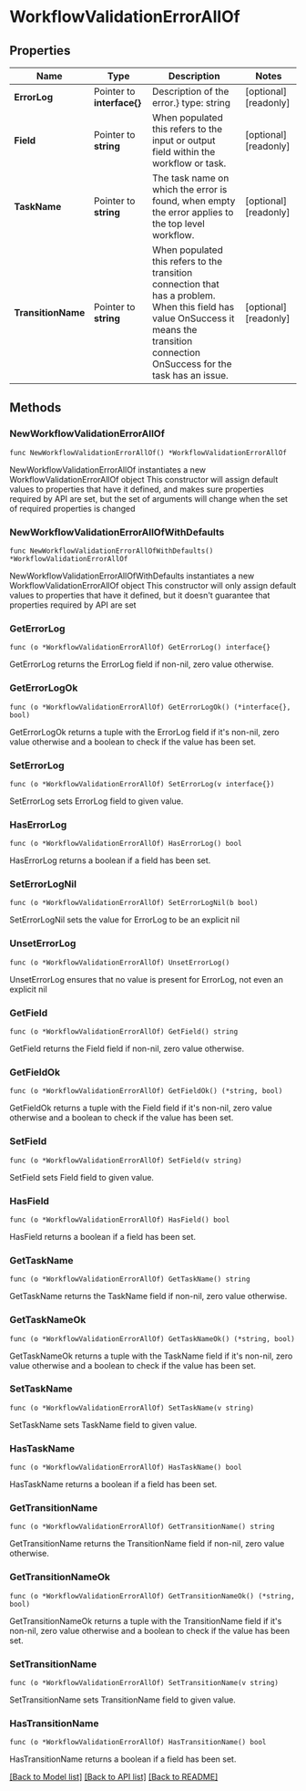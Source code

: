 # WorkflowValidationErrorAllOf

## Properties

Name | Type | Description | Notes
------------ | ------------- | ------------- | -------------
**ErrorLog** | Pointer to **interface{}** | Description of the error.} type: string | [optional] [readonly] 
**Field** | Pointer to **string** | When populated this refers to the input or output field within the workflow or task. | [optional] [readonly] 
**TaskName** | Pointer to **string** | The task name on which the error is found, when empty the error applies to the top level workflow. | [optional] [readonly] 
**TransitionName** | Pointer to **string** | When populated this refers to the transition connection that has a problem. When this field has value OnSuccess it means the transition connection OnSuccess for the task has an issue. | [optional] [readonly] 

## Methods

### NewWorkflowValidationErrorAllOf

`func NewWorkflowValidationErrorAllOf() *WorkflowValidationErrorAllOf`

NewWorkflowValidationErrorAllOf instantiates a new WorkflowValidationErrorAllOf object
This constructor will assign default values to properties that have it defined,
and makes sure properties required by API are set, but the set of arguments
will change when the set of required properties is changed

### NewWorkflowValidationErrorAllOfWithDefaults

`func NewWorkflowValidationErrorAllOfWithDefaults() *WorkflowValidationErrorAllOf`

NewWorkflowValidationErrorAllOfWithDefaults instantiates a new WorkflowValidationErrorAllOf object
This constructor will only assign default values to properties that have it defined,
but it doesn't guarantee that properties required by API are set

### GetErrorLog

`func (o *WorkflowValidationErrorAllOf) GetErrorLog() interface{}`

GetErrorLog returns the ErrorLog field if non-nil, zero value otherwise.

### GetErrorLogOk

`func (o *WorkflowValidationErrorAllOf) GetErrorLogOk() (*interface{}, bool)`

GetErrorLogOk returns a tuple with the ErrorLog field if it's non-nil, zero value otherwise
and a boolean to check if the value has been set.

### SetErrorLog

`func (o *WorkflowValidationErrorAllOf) SetErrorLog(v interface{})`

SetErrorLog sets ErrorLog field to given value.

### HasErrorLog

`func (o *WorkflowValidationErrorAllOf) HasErrorLog() bool`

HasErrorLog returns a boolean if a field has been set.

### SetErrorLogNil

`func (o *WorkflowValidationErrorAllOf) SetErrorLogNil(b bool)`

 SetErrorLogNil sets the value for ErrorLog to be an explicit nil

### UnsetErrorLog
`func (o *WorkflowValidationErrorAllOf) UnsetErrorLog()`

UnsetErrorLog ensures that no value is present for ErrorLog, not even an explicit nil
### GetField

`func (o *WorkflowValidationErrorAllOf) GetField() string`

GetField returns the Field field if non-nil, zero value otherwise.

### GetFieldOk

`func (o *WorkflowValidationErrorAllOf) GetFieldOk() (*string, bool)`

GetFieldOk returns a tuple with the Field field if it's non-nil, zero value otherwise
and a boolean to check if the value has been set.

### SetField

`func (o *WorkflowValidationErrorAllOf) SetField(v string)`

SetField sets Field field to given value.

### HasField

`func (o *WorkflowValidationErrorAllOf) HasField() bool`

HasField returns a boolean if a field has been set.

### GetTaskName

`func (o *WorkflowValidationErrorAllOf) GetTaskName() string`

GetTaskName returns the TaskName field if non-nil, zero value otherwise.

### GetTaskNameOk

`func (o *WorkflowValidationErrorAllOf) GetTaskNameOk() (*string, bool)`

GetTaskNameOk returns a tuple with the TaskName field if it's non-nil, zero value otherwise
and a boolean to check if the value has been set.

### SetTaskName

`func (o *WorkflowValidationErrorAllOf) SetTaskName(v string)`

SetTaskName sets TaskName field to given value.

### HasTaskName

`func (o *WorkflowValidationErrorAllOf) HasTaskName() bool`

HasTaskName returns a boolean if a field has been set.

### GetTransitionName

`func (o *WorkflowValidationErrorAllOf) GetTransitionName() string`

GetTransitionName returns the TransitionName field if non-nil, zero value otherwise.

### GetTransitionNameOk

`func (o *WorkflowValidationErrorAllOf) GetTransitionNameOk() (*string, bool)`

GetTransitionNameOk returns a tuple with the TransitionName field if it's non-nil, zero value otherwise
and a boolean to check if the value has been set.

### SetTransitionName

`func (o *WorkflowValidationErrorAllOf) SetTransitionName(v string)`

SetTransitionName sets TransitionName field to given value.

### HasTransitionName

`func (o *WorkflowValidationErrorAllOf) HasTransitionName() bool`

HasTransitionName returns a boolean if a field has been set.


[[Back to Model list]](../README.md#documentation-for-models) [[Back to API list]](../README.md#documentation-for-api-endpoints) [[Back to README]](../README.md)


